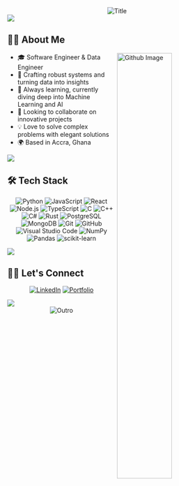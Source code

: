 <div align="center">
  <img src="https://readme-typing-svg.herokuapp.com?font=Architects+Daughter&color=%2338C2FF&size=50&center=true&vCenter=true&height=60&width=600&lines=Hey+There!+👋;I'm+Godwin+Kumahor!;" alt="Title"></img>
</div>

<img src="https://raw.githubusercontent.com/sage9705/sage9705/main/horizontal-divider-gradient.gif">

## 👨‍💻 About Me

<img width="50%" align="right" alt="Github Image" src="https://raw.githubusercontent.com/onimur/.github/master/.resources/git-header.svg" />

- 🎓 Software Engineer & Data Engineer
- 🔭 Crafting robust systems and turning data into insights
- 🌱 Always learning, currently diving deep into Machine Learning and AI
- 👯 Looking to collaborate on innovative projects
- 💡 Love to solve complex problems with elegant solutions
- 🌍 Based in Accra, Ghana

<img src="https://raw.githubusercontent.com/godwinkumahor/godwinkumahor/main/horizontal-divider-gradient.gif">

## 🛠️ Tech Stack

<div align="center">

![Python](https://img.shields.io/badge/-Python-05122A?style=flat&logo=python)
![JavaScript](https://img.shields.io/badge/-JavaScript-05122A?style=flat&logo=javascript)
![React](https://img.shields.io/badge/-React-05122A?style=flat&logo=react)
![Node.js](https://img.shields.io/badge/-Node.js-05122A?style=flat&logo=node.js)
![TypeScript](https://img.shields.io/badge/-TypeScript-05122A?style=flat&logo=TypeScript)
![C](https://img.shields.io/badge/-C-05122A?style=flat&logo=C&logoColor=00599C)
![C++](https://img.shields.io/badge/-C++-05122A?style=flat&logo=C%2B%2B&logoColor=00599C)
![C#](https://img.shields.io/badge/-C%23-239120?style=flat&logo=C%23&logoColor=FFFFFF)
![Rust](https://img.shields.io/badge/-Rust-05122A?style=flat&logo=rust&logoColor=white)
![PostgreSQL](https://img.shields.io/badge/-PostgreSQL-05122A?style=flat&logo=postgresql&logoColor=336791)
![MongoDB](https://img.shields.io/badge/-MongoDB-05122A?style=flat&logo=mongodb)
![Git](https://img.shields.io/badge/-Git-05122A?style=flat&logo=git)
![GitHub](https://img.shields.io/badge/-GitHub-05122A?style=flat&logo=github)
![Visual Studio Code](https://img.shields.io/badge/-Visual%20Studio%20Code-05122A?style=flat&logo=visual-studio-code&logoColor=007ACC)
![NumPy](https://img.shields.io/badge/-NumPy-05122A?style=flat&logo=numpy&logoColor=white)
![Pandas](https://img.shields.io/badge/-Pandas-05122A?style=flat&logo=pandas&logoColor=white)
![scikit-learn](https://img.shields.io/badge/-scikit--learn-05122A?style=flat&logo=scikit-learn&logoColor=white)

</div>

<img src="https://raw.githubusercontent.com/sage9705/sage9705/main/horizontal-divider-gradient.gif">

## 🤝🏻 Let's Connect

<div align="center">

[![LinkedIn](https://img.shields.io/badge/LinkedIn-0077B5?style=for-the-badge&logo=linkedin&logoColor=white)](https://www.linkedin.com/in/edem-kumahor-1995aa141)
[![Portfolio](https://img.shields.io/badge/Portfolio-%23F7DF1C?style=for-the-badge&logo=link&logoColor=black&labelColor=yellow)](https://avatarsushi.netlify.app)

</div>

<img src="https://raw.githubusercontent.com/godwinkumahor/godwinkumahor/main/horizontal-divider-gradient.gif">

<div align="center">
  <img src="https://readme-typing-svg.herokuapp.com?font=Architects+Daughter&color=%2338C2FF&size=50&center=true&vCenter=true&height=60&width=600&lines=Thanks+for+visiting!+🙏;Feel+free+to+connect!+😊" alt="Outro"></img>
</div>
